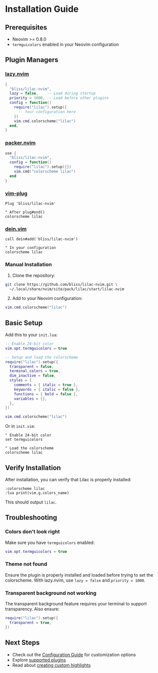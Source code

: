 # Installation Guide

## Prerequisites

- Neovim >= 0.8.0
- `termguicolors` enabled in your Neovim configuration

## Plugin Managers

### [lazy.nvim](https://github.com/folke/lazy.nvim)

```lua
{
  "bliss/lilac-nvim",
  lazy = false,    -- Load during startup
  priority = 1000, -- Load before other plugins
  config = function()
    require("lilac").setup({
      -- Your configuration here
    })
    vim.cmd.colorscheme("lilac")
  end,
}
```

### [packer.nvim](https://github.com/wbthomason/packer.nvim)

```lua
use {
  "bliss/lilac-nvim",
  config = function()
    require("lilac").setup({})
    vim.cmd("colorscheme lilac")
  end
}
```

### [vim-plug](https://github.com/junegunn/vim-plug)

```vim
Plug 'bliss/lilac-nvim'

" After plug#end()
colorscheme lilac
```

### [dein.vim](https://github.com/Shougo/dein.vim)

```vim
call dein#add('bliss/lilac-nvim')

" In your configuration
colorscheme lilac
```

### Manual Installation

1. Clone the repository:
```bash
git clone https://github.com/bliss/lilac-nvim.git \
  ~/.local/share/nvim/site/pack/lilac/start/lilac-nvim
```

2. Add to your Neovim configuration:
```lua
vim.cmd.colorscheme("lilac")
```

## Basic Setup

Add this to your `init.lua`:

```lua
-- Enable 24-bit color
vim.opt.termguicolors = true

-- Setup and load the colorscheme
require("lilac").setup({
  transparent = false,
  terminal_colors = true,
  dim_inactive = false,
  styles = {
    comments = { italic = true },
    keywords = { italic = false },
    functions = { bold = false },
    variables = {},
  },
})

vim.cmd.colorscheme("lilac")
```

Or in `init.vim`:

```vim
" Enable 24-bit color
set termguicolors

" Load the colorscheme
colorscheme lilac
```

## Verify Installation

After installation, you can verify that Lilac is properly installed:

```vim
:colorscheme lilac
:lua print(vim.g.colors_name)
```

This should output `lilac`.

## Troubleshooting

### Colors don't look right

Make sure you have `termguicolors` enabled:

```lua
vim.opt.termguicolors = true
```

### Theme not found

Ensure the plugin is properly installed and loaded before trying to set the colorscheme. With lazy.nvim, use `lazy = false` and `priority = 1000`.

### Transparent background not working

The transparent background feature requires your terminal to support transparency. Also ensure:

```lua
require("lilac").setup({
  transparent = true,
})
```

## Next Steps

- Check out the [Configuration Guide](../README.md#configuration) for customization options
- Explore [supported plugins](../README.md#plugin-support)
- Read about [creating custom highlights](../README.md#custom-highlights)